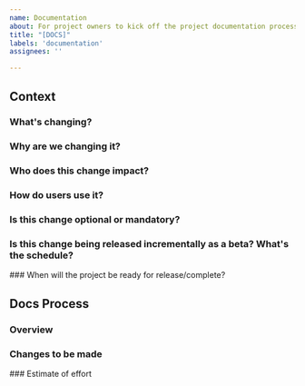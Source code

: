 ```yaml
---
name: Documentation
about: For project owners to kick off the project documentation process
title: "[DOCS]"
labels: 'documentation'
assignees: ''

---
```


## Context
<!-- Use this section to bring the documentation team up to speed with the project we're working on --> 

### What's changing?
<!-- Use this section to breifly describe the project: what is going to change on the platform as a result of this project and how might users be impacted? -->

### Why are we changing it?
<!-- Help us understand why we're making this change, what is it going to help users achieve? -->

### Who does this change impact?
<!-- Which groups of users are going to be impacted by this change: contributors, collective admins, hosts, all? -->

### How do users use it?
<!-- How are users going to interact with the platform in order to achieve the goals we set out? --> 

### Is this change optional or mandatory?
<!-- Is this change configurable? If so how does a user configure or opt into or out of it? -->

### Is this change being released incrementally as a beta? What's the schedule?
<!-- is this change a beta, how can users give us feedback or report bugs, is there any specific feedback we're looking for? -->

### When will the project be ready for release/complete?
<!-- We need to understand when we need to have documentation prepped and ready to launch, there may be some conversation once the docs team have reviewed this -->

## Docs Process
<!-- The docs team will use this section to plan how the docs are going to change as a result of this project --> 

### Overview
<!-- Use this section to provide an overview of the changes that we think we'll need to make. -->

### Changes to be made
<!-- Use this section to outline, at a high level, which pages will need to be added, modified, removed etc -->

### Estimate of effort
<!-- How long do we think it will take to make those changes, how long after completing the development do we think we'll need to ensure docs are ready to go for lauch? -->
